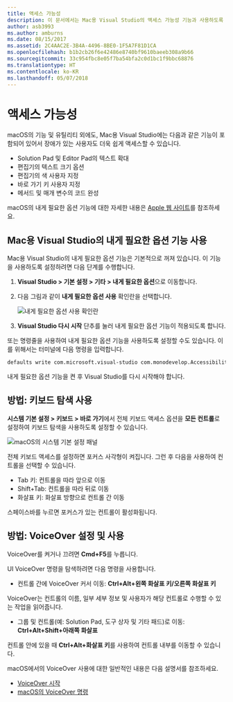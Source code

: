 ```yaml
---
title: 액세스 가능성
description: 이 문서에서는 Mac용 Visual Studio의 액세스 가능성 기능과 사용하도록 설정하는 방법을 소개합니다.
author: asb3993
ms.author: amburns
ms.date: 08/15/2017
ms.assetid: 2C4AAC2E-3B4A-4496-8BE0-1F5A7F81D1CA
ms.openlocfilehash: b1b2cb26f6e42486e8740bf9610baeeb308a9b66
ms.sourcegitcommit: 33c954fbc8e05f7ba54bfa2c0d1bc1f9bbc68876
ms.translationtype: HT
ms.contentlocale: ko-KR
ms.lasthandoff: 05/07/2018
---
```

# <a name="accessibility"></a>액세스 가능성

macOS의 기능 및 유틸리티 외에도, Mac용 Visual Studio에는 다음과 같은 기능이 포함되어 있어서 장애가 있는 사용자도 더욱 쉽게 액세스할 수 있습니다.

- Solution Pad 및 Editor Pad의 텍스트 확대
- 편집기의 텍스트 크기 옵션
- 편집기의 색 사용자 지정
- 바로 가기 키 사용자 지정
- 메서드 및 매개 변수의 코드 완성 

macOS의 내게 필요한 옵션 기능에 대한 자세한 내용은 [Apple 웹 사이트](https://www.apple.com/accessibility/mac/)를 참조하세요.

## <a name="using-accessibility-features-in-visual-studio-for-mac"></a>Mac용 Visual Studio의 내게 필요한 옵션 기능 사용

Mac용 Visual Studio의 내게 필요한 옵션 기능은 기본적으로 꺼져 있습니다. 이 기능을 사용하도록 설정하려면 다음 단계를 수행합니다.

1. **Visual Studio > 기본 설정 > 기타 > 내게 필요한 옵션**으로 이동합니다.

2. 다음 그림과 같이 **내게 필요한 옵션 사용** 확인란을 선택합니다.

    ![내게 필요한 옵션 사용 확인란](media/accessibility-image1.png)

3. **Visual Studio 다시 시작** 단추를 눌러 내게 필요한 옵션 기능이 적용되도록 합니다.


또는 명령줄을 사용하여 내게 필요한 옵션 기능을 사용하도록 설정할 수도 있습니다. 이를 위해서는 터미널에 다음 명령을 입력합니다. 

```bash
defaults write com.microsoft.visual-studio com.monodevelop.AccessibilityEnabled 1 
```

내게 필요한 옵션 기능을 켠 후 Visual Studio를 다시 시작해야 합니다.

## <a name="how-to-use-keyboard-navigation"></a>방법: 키보드 탐색 사용

**시스템 기본 설정 > 키보드 > 바로 가기**에서 전체 키보드 액세스 옵션을 **모든 컨트롤**로 설정하여 키보드 탐색을 사용하도록 설정할 수 있습니다.

  ![macOS의 시스템 기본 설정 패널](media/accessibility-image2.png)

전체 키보드 액세스를 설정하면 포커스 사각형이 켜집니다. 그런 후 다음을 사용하여 컨트롤을 선택할 수 있습니다.
- Tab 키: 컨트롤을 따라 앞으로 이동
- Shift+Tab: 컨트롤을 따라 뒤로 이동
- 화살표 키: 화살표 방향으로 컨트롤 간 이동 

스페이스바를 누르면 포커스가 있는 컨트롤이 활성화됩니다.

## <a name="how-to-enable-and-use-voice-over"></a>방법: VoiceOver 설정 및 사용

VoiceOver를 켜거나 끄려면 **Cmd+F5**를 누릅니다.

UI VoiceOver 명령을 탐색하려면 다음 명령을 사용합니다.

- 컨트롤 간에 VoiceOver 커서 이동: **Ctrl+Alt+왼쪽 화살표 키/오른쪽 화살표 키**

VoiceOver는 컨트롤의 이름, 일부 세부 정보 및 사용자가 해당 컨트롤로 수행할 수 있는 작업을 읽어줍니다. 

- 그룹 및 컨트롤(예: Solution Pad, 도구 상자 및 기타 패드)로 이동: **Ctrl+Alt+Shift+아래쪽 화살표**

컨트롤 안에 있을 때 **Ctrl+Alt+화살표 키**를 사용하여 컨트롤 내부를 이동할 수 있습니다. 
 
macOS에서의 VoiceOver 사용에 대한 일반적인 내용은 다음 설명서를 참조하세요.

- [VoiceOver 시작](https://help.apple.com/voiceover/info/guide/10.12/)
- [macOS의 VoiceOver 명령](http://lab.dotjay.com/notes/voiceover-commands/)
